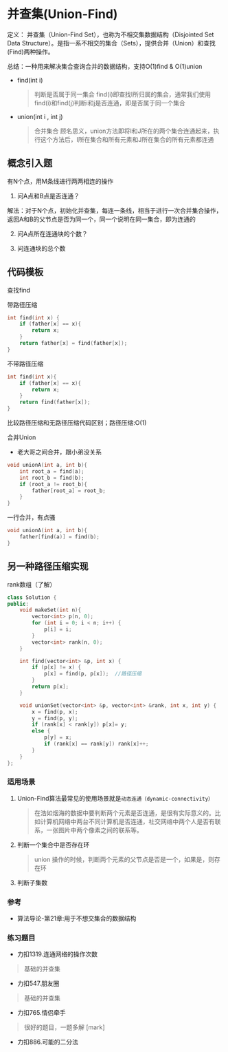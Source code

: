 
# 并查集(Union-Find)

定义： 并查集（Union-Find Set），也称为不相交集数据结构（Disjointed Set Data Structure）。是指一系不相交的集合（Sets），提供合并（Union）和查找(Find)两种操作。

总结：一种用来解决集合查询合并的数据结构，支持O(1)find & O(1)union

- find(int i)

    > 判断是否属于同一集合
    > find(i)即查找I所归属的集合，通常我们使用find(i)和find(j)判断i和j是否连通，即是否属于同一个集合
- union(int i , int j)

    > 合并集合
    > 顾名思义，union方法即将I和J所在的两个集合连通起来，执行这个方法后，I所在集合和所有元素和J所在集合的所有元素都连通

## 概念引入题

有N个点，用M条线进行两两相连的操作

1. 问A点和B点是否连通？

解法：对于N个点，初始化并查集，每连一条线，相当于进行一次合并集合操作，返回A和B的父节点是否为同一个，同一个说明在同一集合，即为连通的

2. 问A点所在连通块的个数？

3. 问连通块的总个数

## 代码模板

查找find

带路径压缩

```cpp
int find(int x) {
    if (father[x] == x){
        return x;
    }
    return father[x] = find(father[x]);
}
```

不带路径压缩

```cpp
int find(int x){
    if (father[x] == x){
        return x;
    }
    return find(father[x]);
}
```

比较路径压缩和无路径压缩代码区别；路径压缩:O(1)

合并Union

- 老大哥之间合并，跟小弟没关系

```cpp
void unionA(int a, int b){
    int root_a = find(a);
    int root_b = find(b);
    if (root_a != root_b){
        father[root_a] = root_b;
    }
}
```

一行合并，有点骚

```cpp
void unionA(int a, int b){
    father[find(a)] = find(b);
}
```

## 另一种路径压缩实现

rank数组（了解）

```cpp
class Solution {
public:
    void makeSet(int n){
        vector<int> p(n, 0);
        for (int i = 0; i < n; i++) {
            p[i] = i;
        }
        vector<int> rank(n, 0);
    }

    int find(vector<int> &p, int x) {
        if (p[x] != x) {
            p[x] = find(p, p[x]);  //路径压缩
        }
        return p[x];
    }

    void unionSet(vector<int> &p, vector<int> &rank, int x, int y) {
        x = find(p, x);
        y = find(p, y);
        if (rank[x] < rank[y]) p[x]= y;
        else {
            p[y] = x;
            if (rank[x] == rank[y]) rank[x]++;
        }
    }
};
```

### 适用场景

1. Union-Find算法最常见的使用场景就是`动态连通（dynamic-connectivity）`

    > 在浩如烟海的数据中要判断两个元素是否连通，是很有实际意义的。比如计算机网络中两台不同计算机是否连通，社交网络中两个人是否有联系，一张图片中两个像素之间的联系等。
2. 判断一个集合中是否存在环
    > union 操作的时候，判断两个元素的父节点是否是一个，如果是，则存在环
3. 判断子集数

### 参考

- 算法导论-第21章:用于不想交集合的数据结构

### 练习题目

- 力扣1319.连通网络的操作次数

> 基础的并查集

- 力扣547.朋友圈

> 基础的并查集

- 力扣765.情侣牵手

> 很好的题目，一题多解 [mark]

- 力扣886.可能的二分法

